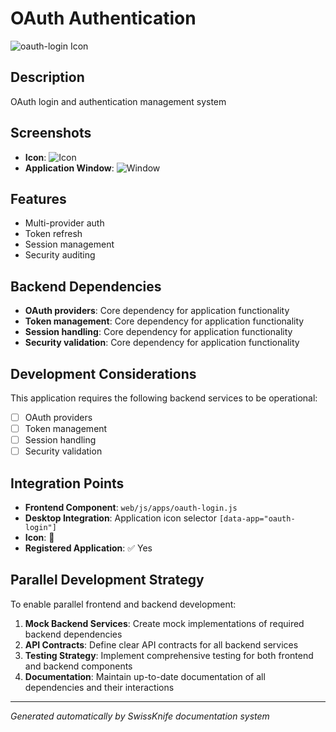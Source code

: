 # OAuth Authentication

![oauth-login Icon](../screenshots/oauth-login-icon.png)

## Description
OAuth login and authentication management system

## Screenshots
- **Icon**: ![Icon](../screenshots/oauth-login-icon.png)
- **Application Window**: ![Window](../screenshots/oauth-login-window.png)

## Features
- Multi-provider auth
- Token refresh
- Session management
- Security auditing

## Backend Dependencies
- **OAuth providers**: Core dependency for application functionality
- **Token management**: Core dependency for application functionality
- **Session handling**: Core dependency for application functionality
- **Security validation**: Core dependency for application functionality

## Development Considerations
This application requires the following backend services to be operational:
- [ ] OAuth providers
- [ ] Token management
- [ ] Session handling
- [ ] Security validation

## Integration Points
- **Frontend Component**: `web/js/apps/oauth-login.js`
- **Desktop Integration**: Application icon selector `[data-app="oauth-login"]`
- **Icon**: 🔐
- **Registered Application**: ✅ Yes

## Parallel Development Strategy
To enable parallel frontend and backend development:

1. **Mock Backend Services**: Create mock implementations of required backend dependencies
2. **API Contracts**: Define clear API contracts for all backend services
3. **Testing Strategy**: Implement comprehensive testing for both frontend and backend components
4. **Documentation**: Maintain up-to-date documentation of all dependencies and their interactions

---
*Generated automatically by SwissKnife documentation system*
